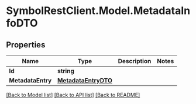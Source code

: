# SymbolRestClient.Model.MetadataInfoDTO

## Properties

Name | Type | Description | Notes
------------ | ------------- | ------------- | -------------
**Id** | **string** |  | 
**MetadataEntry** | [**MetadataEntryDTO**](MetadataEntryDTO.md) |  | 

[[Back to Model list]](../README.md#documentation-for-models) [[Back to API list]](../README.md#documentation-for-api-endpoints) [[Back to README]](../README.md)

